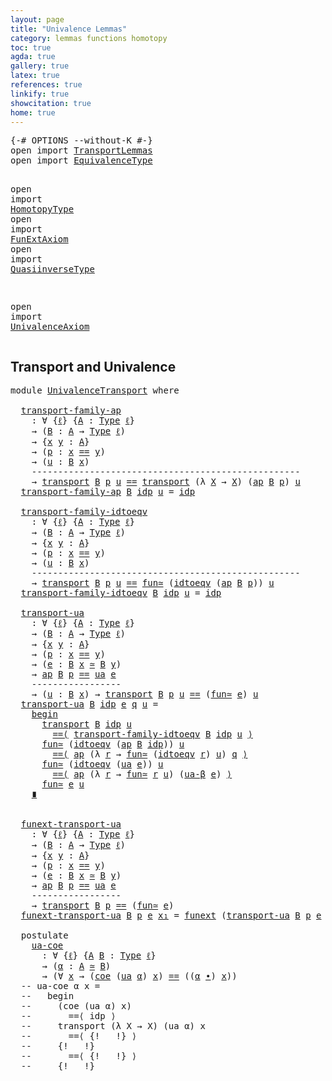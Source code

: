 ```yaml
---
layout: page
title: "Univalence Lemmas"
category: lemmas functions homotopy
toc: true
agda: true
gallery: true
latex: true
references: true
linkify: true
showcitation: true
home: true
---
```


<div class="hide" >
<pre class="Agda">
<a id="227" class="Symbol">{-#</a> <a id="231" class="Keyword">OPTIONS</a> <a id="239" class="Pragma">--without-K</a> <a id="251" class="Symbol">#-}</a>
<a id="255" class="Keyword">open</a> <a id="260" class="Keyword">import</a> <a id="267" href="TransportLemmas.html" class="Module">TransportLemmas</a>
<a id="283" class="Keyword">open</a> <a id="288" class="Keyword">import</a> <a id="295" href="EquivalenceType.html" class="Module">EquivalenceType</a>

<a id="312" class="Keyword">open</a> <a id="317" class="Keyword">import</a> <a id="324" href="HomotopyType.html" class="Module">HomotopyType</a>
<a id="337" class="Keyword">open</a> <a id="342" class="Keyword">import</a> <a id="349" href="FunExtAxiom.html" class="Module">FunExtAxiom</a>
<a id="361" class="Keyword">open</a> <a id="366" class="Keyword">import</a> <a id="373" href="QuasiinverseType.html" class="Module">QuasiinverseType</a>

<a id="391" class="Keyword">open</a> <a id="396" class="Keyword">import</a> <a id="403" href="UnivalenceAxiom.html" class="Module">UnivalenceAxiom</a>
</pre>
</div>

## Transport and Univalence

<pre class="Agda">
<a id="480" class="Keyword">module</a> <a id="487" href="UnivalenceTransport.html" class="Module">UnivalenceTransport</a> <a id="507" class="Keyword">where</a>

  <a id="transport-family-ap"></a><a id="516" href="UnivalenceTransport.html#516" class="Function">transport-family-ap</a>
    <a id="540" class="Symbol">:</a> <a id="542" class="Symbol">∀</a> <a id="544" class="Symbol">{</a><a id="545" href="UnivalenceTransport.html#545" class="Bound">ℓ</a><a id="546" class="Symbol">}</a> <a id="548" class="Symbol">{</a><a id="549" href="UnivalenceTransport.html#549" class="Bound">A</a> <a id="551" class="Symbol">:</a> <a id="553" href="Intro.html#1813" class="Function">Type</a> <a id="558" href="UnivalenceTransport.html#545" class="Bound">ℓ</a><a id="559" class="Symbol">}</a>
    <a id="565" class="Symbol">→</a> <a id="567" class="Symbol">(</a><a id="568" href="UnivalenceTransport.html#568" class="Bound">B</a> <a id="570" class="Symbol">:</a> <a id="572" href="UnivalenceTransport.html#549" class="Bound">A</a> <a id="574" class="Symbol">→</a> <a id="576" href="Intro.html#1813" class="Function">Type</a> <a id="581" href="UnivalenceTransport.html#545" class="Bound">ℓ</a><a id="582" class="Symbol">)</a>
    <a id="588" class="Symbol">→</a> <a id="590" class="Symbol">{</a><a id="591" href="UnivalenceTransport.html#591" class="Bound">x</a> <a id="593" href="UnivalenceTransport.html#593" class="Bound">y</a> <a id="595" class="Symbol">:</a> <a id="597" href="UnivalenceTransport.html#549" class="Bound">A</a><a id="598" class="Symbol">}</a>
    <a id="604" class="Symbol">→</a> <a id="606" class="Symbol">(</a><a id="607" href="UnivalenceTransport.html#607" class="Bound">p</a> <a id="609" class="Symbol">:</a> <a id="611" href="UnivalenceTransport.html#591" class="Bound">x</a> <a id="613" href="BasicTypes.html#4294" class="Datatype Operator">==</a> <a id="616" href="UnivalenceTransport.html#593" class="Bound">y</a><a id="617" class="Symbol">)</a>
    <a id="623" class="Symbol">→</a> <a id="625" class="Symbol">(</a><a id="626" href="UnivalenceTransport.html#626" class="Bound">u</a> <a id="628" class="Symbol">:</a> <a id="630" href="UnivalenceTransport.html#568" class="Bound">B</a> <a id="632" href="UnivalenceTransport.html#591" class="Bound">x</a><a id="633" class="Symbol">)</a>
    <a id="639" class="Comment">---------------------------------------------------</a>
    <a id="695" class="Symbol">→</a> <a id="697" href="Transport.html#472" class="Function">transport</a> <a id="707" href="UnivalenceTransport.html#568" class="Bound">B</a> <a id="709" href="UnivalenceTransport.html#607" class="Bound">p</a> <a id="711" href="UnivalenceTransport.html#626" class="Bound">u</a> <a id="713" href="BasicTypes.html#4294" class="Datatype Operator">==</a> <a id="716" href="Transport.html#472" class="Function">transport</a> <a id="726" class="Symbol">(λ</a> <a id="729" href="UnivalenceTransport.html#729" class="Bound">X</a> <a id="731" class="Symbol">→</a> <a id="733" href="UnivalenceTransport.html#729" class="Bound">X</a><a id="734" class="Symbol">)</a> <a id="736" class="Symbol">(</a><a id="737" href="AlgebraOnPaths.html#395" class="Function">ap</a> <a id="740" href="UnivalenceTransport.html#568" class="Bound">B</a> <a id="742" href="UnivalenceTransport.html#607" class="Bound">p</a><a id="743" class="Symbol">)</a> <a id="745" href="UnivalenceTransport.html#626" class="Bound">u</a>
  <a id="749" href="UnivalenceTransport.html#516" class="Function">transport-family-ap</a> <a id="769" href="UnivalenceTransport.html#769" class="Bound">B</a> <a id="771" href="BasicTypes.html#4349" class="InductiveConstructor">idp</a> <a id="775" href="UnivalenceTransport.html#775" class="Bound">u</a> <a id="777" class="Symbol">=</a> <a id="779" href="BasicTypes.html#4349" class="InductiveConstructor">idp</a>

  <a id="transport-family-idtoeqv"></a><a id="786" href="UnivalenceTransport.html#786" class="Function">transport-family-idtoeqv</a>
    <a id="815" class="Symbol">:</a> <a id="817" class="Symbol">∀</a> <a id="819" class="Symbol">{</a><a id="820" href="UnivalenceTransport.html#820" class="Bound">ℓ</a><a id="821" class="Symbol">}</a> <a id="823" class="Symbol">{</a><a id="824" href="UnivalenceTransport.html#824" class="Bound">A</a> <a id="826" class="Symbol">:</a> <a id="828" href="Intro.html#1813" class="Function">Type</a> <a id="833" href="UnivalenceTransport.html#820" class="Bound">ℓ</a><a id="834" class="Symbol">}</a>
    <a id="840" class="Symbol">→</a> <a id="842" class="Symbol">(</a><a id="843" href="UnivalenceTransport.html#843" class="Bound">B</a> <a id="845" class="Symbol">:</a> <a id="847" href="UnivalenceTransport.html#824" class="Bound">A</a> <a id="849" class="Symbol">→</a> <a id="851" href="Intro.html#1813" class="Function">Type</a> <a id="856" href="UnivalenceTransport.html#820" class="Bound">ℓ</a><a id="857" class="Symbol">)</a>
    <a id="863" class="Symbol">→</a> <a id="865" class="Symbol">{</a><a id="866" href="UnivalenceTransport.html#866" class="Bound">x</a> <a id="868" href="UnivalenceTransport.html#868" class="Bound">y</a> <a id="870" class="Symbol">:</a> <a id="872" href="UnivalenceTransport.html#824" class="Bound">A</a><a id="873" class="Symbol">}</a>
    <a id="879" class="Symbol">→</a> <a id="881" class="Symbol">(</a><a id="882" href="UnivalenceTransport.html#882" class="Bound">p</a> <a id="884" class="Symbol">:</a> <a id="886" href="UnivalenceTransport.html#866" class="Bound">x</a> <a id="888" href="BasicTypes.html#4294" class="Datatype Operator">==</a> <a id="891" href="UnivalenceTransport.html#868" class="Bound">y</a><a id="892" class="Symbol">)</a>
    <a id="898" class="Symbol">→</a> <a id="900" class="Symbol">(</a><a id="901" href="UnivalenceTransport.html#901" class="Bound">u</a> <a id="903" class="Symbol">:</a> <a id="905" href="UnivalenceTransport.html#843" class="Bound">B</a> <a id="907" href="UnivalenceTransport.html#866" class="Bound">x</a><a id="908" class="Symbol">)</a>
    <a id="914" class="Comment">---------------------------------------------------</a>
    <a id="970" class="Symbol">→</a> <a id="972" href="Transport.html#472" class="Function">transport</a> <a id="982" href="UnivalenceTransport.html#843" class="Bound">B</a> <a id="984" href="UnivalenceTransport.html#882" class="Bound">p</a> <a id="986" href="UnivalenceTransport.html#901" class="Bound">u</a> <a id="988" href="BasicTypes.html#4294" class="Datatype Operator">==</a> <a id="991" href="EquivalenceType.html#1311" class="Function">fun≃</a> <a id="996" class="Symbol">(</a><a id="997" href="UnivalenceAxiom.html#705" class="Function">idtoeqv</a> <a id="1005" class="Symbol">(</a><a id="1006" href="AlgebraOnPaths.html#395" class="Function">ap</a> <a id="1009" href="UnivalenceTransport.html#843" class="Bound">B</a> <a id="1011" href="UnivalenceTransport.html#882" class="Bound">p</a><a id="1012" class="Symbol">))</a> <a id="1015" href="UnivalenceTransport.html#901" class="Bound">u</a>
  <a id="1019" href="UnivalenceTransport.html#786" class="Function">transport-family-idtoeqv</a> <a id="1044" href="UnivalenceTransport.html#1044" class="Bound">B</a> <a id="1046" href="BasicTypes.html#4349" class="InductiveConstructor">idp</a> <a id="1050" href="UnivalenceTransport.html#1050" class="Bound">u</a> <a id="1052" class="Symbol">=</a> <a id="1054" href="BasicTypes.html#4349" class="InductiveConstructor">idp</a>

  <a id="transport-ua"></a><a id="1061" href="UnivalenceTransport.html#1061" class="Function">transport-ua</a>
    <a id="1078" class="Symbol">:</a> <a id="1080" class="Symbol">∀</a> <a id="1082" class="Symbol">{</a><a id="1083" href="UnivalenceTransport.html#1083" class="Bound">ℓ</a><a id="1084" class="Symbol">}</a> <a id="1086" class="Symbol">{</a><a id="1087" href="UnivalenceTransport.html#1087" class="Bound">A</a> <a id="1089" class="Symbol">:</a> <a id="1091" href="Intro.html#1813" class="Function">Type</a> <a id="1096" href="UnivalenceTransport.html#1083" class="Bound">ℓ</a><a id="1097" class="Symbol">}</a>
    <a id="1103" class="Symbol">→</a> <a id="1105" class="Symbol">(</a><a id="1106" href="UnivalenceTransport.html#1106" class="Bound">B</a> <a id="1108" class="Symbol">:</a> <a id="1110" href="UnivalenceTransport.html#1087" class="Bound">A</a> <a id="1112" class="Symbol">→</a> <a id="1114" href="Intro.html#1813" class="Function">Type</a> <a id="1119" href="UnivalenceTransport.html#1083" class="Bound">ℓ</a><a id="1120" class="Symbol">)</a>
    <a id="1126" class="Symbol">→</a> <a id="1128" class="Symbol">{</a><a id="1129" href="UnivalenceTransport.html#1129" class="Bound">x</a> <a id="1131" href="UnivalenceTransport.html#1131" class="Bound">y</a> <a id="1133" class="Symbol">:</a> <a id="1135" href="UnivalenceTransport.html#1087" class="Bound">A</a><a id="1136" class="Symbol">}</a>
    <a id="1142" class="Symbol">→</a> <a id="1144" class="Symbol">(</a><a id="1145" href="UnivalenceTransport.html#1145" class="Bound">p</a> <a id="1147" class="Symbol">:</a> <a id="1149" href="UnivalenceTransport.html#1129" class="Bound">x</a> <a id="1151" href="BasicTypes.html#4294" class="Datatype Operator">==</a> <a id="1154" href="UnivalenceTransport.html#1131" class="Bound">y</a><a id="1155" class="Symbol">)</a>
    <a id="1161" class="Symbol">→</a> <a id="1163" class="Symbol">(</a><a id="1164" href="UnivalenceTransport.html#1164" class="Bound">e</a> <a id="1166" class="Symbol">:</a> <a id="1168" href="UnivalenceTransport.html#1106" class="Bound">B</a> <a id="1170" href="UnivalenceTransport.html#1129" class="Bound">x</a> <a id="1172" href="EquivalenceType.html#994" class="Function Operator">≃</a> <a id="1174" href="UnivalenceTransport.html#1106" class="Bound">B</a> <a id="1176" href="UnivalenceTransport.html#1131" class="Bound">y</a><a id="1177" class="Symbol">)</a>
    <a id="1183" class="Symbol">→</a> <a id="1185" href="AlgebraOnPaths.html#395" class="Function">ap</a> <a id="1188" href="UnivalenceTransport.html#1106" class="Bound">B</a> <a id="1190" href="UnivalenceTransport.html#1145" class="Bound">p</a> <a id="1192" href="BasicTypes.html#4294" class="Datatype Operator">==</a> <a id="1195" href="UnivalenceAxiom.html#1389" class="Function">ua</a> <a id="1198" href="UnivalenceTransport.html#1164" class="Bound">e</a>
    <a id="1204" class="Comment">-----------------</a>
    <a id="1226" class="Symbol">→</a> <a id="1228" class="Symbol">(</a><a id="1229" href="UnivalenceTransport.html#1229" class="Bound">u</a> <a id="1231" class="Symbol">:</a> <a id="1233" href="UnivalenceTransport.html#1106" class="Bound">B</a> <a id="1235" href="UnivalenceTransport.html#1129" class="Bound">x</a><a id="1236" class="Symbol">)</a> <a id="1238" class="Symbol">→</a> <a id="1240" href="Transport.html#472" class="Function">transport</a> <a id="1250" href="UnivalenceTransport.html#1106" class="Bound">B</a> <a id="1252" href="UnivalenceTransport.html#1145" class="Bound">p</a> <a id="1254" href="UnivalenceTransport.html#1229" class="Bound">u</a> <a id="1256" href="BasicTypes.html#4294" class="Datatype Operator">==</a> <a id="1259" class="Symbol">(</a><a id="1260" href="EquivalenceType.html#1311" class="Function">fun≃</a> <a id="1265" href="UnivalenceTransport.html#1164" class="Bound">e</a><a id="1266" class="Symbol">)</a> <a id="1268" href="UnivalenceTransport.html#1229" class="Bound">u</a>
  <a id="1272" href="UnivalenceTransport.html#1061" class="Function">transport-ua</a> <a id="1285" href="UnivalenceTransport.html#1285" class="Bound">B</a> <a id="1287" href="BasicTypes.html#4349" class="InductiveConstructor">idp</a> <a id="1291" href="UnivalenceTransport.html#1291" class="Bound">e</a> <a id="1293" href="UnivalenceTransport.html#1293" class="Bound">q</a> <a id="1295" href="UnivalenceTransport.html#1295" class="Bound">u</a> <a id="1297" class="Symbol">=</a>
    <a id="1303" href="BasicFunctions.html#5368" class="Function Operator">begin</a>
      <a id="1315" href="Transport.html#472" class="Function">transport</a> <a id="1325" href="UnivalenceTransport.html#1285" class="Bound">B</a> <a id="1327" href="BasicTypes.html#4349" class="InductiveConstructor">idp</a> <a id="1331" href="UnivalenceTransport.html#1295" class="Bound">u</a>
        <a id="1341" href="BasicFunctions.html#5068" class="Function Operator">==⟨</a> <a id="1345" href="UnivalenceTransport.html#786" class="Function">transport-family-idtoeqv</a> <a id="1370" href="UnivalenceTransport.html#1285" class="Bound">B</a> <a id="1372" href="BasicTypes.html#4349" class="InductiveConstructor">idp</a> <a id="1376" href="UnivalenceTransport.html#1295" class="Bound">u</a> <a id="1378" href="BasicFunctions.html#5068" class="Function Operator">⟩</a>
      <a id="1386" href="EquivalenceType.html#1311" class="Function">fun≃</a> <a id="1391" class="Symbol">(</a><a id="1392" href="UnivalenceAxiom.html#705" class="Function">idtoeqv</a> <a id="1400" class="Symbol">(</a><a id="1401" href="AlgebraOnPaths.html#395" class="Function">ap</a> <a id="1404" href="UnivalenceTransport.html#1285" class="Bound">B</a> <a id="1406" href="BasicTypes.html#4349" class="InductiveConstructor">idp</a><a id="1409" class="Symbol">))</a> <a id="1412" href="UnivalenceTransport.html#1295" class="Bound">u</a>
        <a id="1422" href="BasicFunctions.html#5068" class="Function Operator">==⟨</a> <a id="1426" href="AlgebraOnPaths.html#395" class="Function">ap</a> <a id="1429" class="Symbol">(λ</a> <a id="1432" href="UnivalenceTransport.html#1432" class="Bound">r</a> <a id="1434" class="Symbol">→</a> <a id="1436" href="EquivalenceType.html#1311" class="Function">fun≃</a> <a id="1441" class="Symbol">(</a><a id="1442" href="UnivalenceAxiom.html#705" class="Function">idtoeqv</a> <a id="1450" href="UnivalenceTransport.html#1432" class="Bound">r</a><a id="1451" class="Symbol">)</a> <a id="1453" href="UnivalenceTransport.html#1295" class="Bound">u</a><a id="1454" class="Symbol">)</a> <a id="1456" href="UnivalenceTransport.html#1293" class="Bound">q</a> <a id="1458" href="BasicFunctions.html#5068" class="Function Operator">⟩</a>
      <a id="1466" href="EquivalenceType.html#1311" class="Function">fun≃</a> <a id="1471" class="Symbol">(</a><a id="1472" href="UnivalenceAxiom.html#705" class="Function">idtoeqv</a> <a id="1480" class="Symbol">(</a><a id="1481" href="UnivalenceAxiom.html#1389" class="Function">ua</a> <a id="1484" href="UnivalenceTransport.html#1291" class="Bound">e</a><a id="1485" class="Symbol">))</a> <a id="1488" href="UnivalenceTransport.html#1295" class="Bound">u</a>
        <a id="1498" href="BasicFunctions.html#5068" class="Function Operator">==⟨</a> <a id="1502" href="AlgebraOnPaths.html#395" class="Function">ap</a> <a id="1505" class="Symbol">(λ</a> <a id="1508" href="UnivalenceTransport.html#1508" class="Bound">r</a> <a id="1510" class="Symbol">→</a> <a id="1512" href="EquivalenceType.html#1311" class="Function">fun≃</a> <a id="1517" href="UnivalenceTransport.html#1508" class="Bound">r</a> <a id="1519" href="UnivalenceTransport.html#1295" class="Bound">u</a><a id="1520" class="Symbol">)</a> <a id="1522" class="Symbol">(</a><a id="1523" href="UnivalenceAxiom.html#1555" class="Function">ua-β</a> <a id="1528" href="UnivalenceTransport.html#1291" class="Bound">e</a><a id="1529" class="Symbol">)</a> <a id="1531" href="BasicFunctions.html#5068" class="Function Operator">⟩</a>
      <a id="1539" href="EquivalenceType.html#1311" class="Function">fun≃</a> <a id="1544" href="UnivalenceTransport.html#1291" class="Bound">e</a> <a id="1546" href="UnivalenceTransport.html#1295" class="Bound">u</a>
    <a id="1552" href="BasicFunctions.html#5251" class="Function Operator">∎</a>


  <a id="funext-transport-ua"></a><a id="1558" href="UnivalenceTransport.html#1558" class="Function">funext-transport-ua</a>
    <a id="1582" class="Symbol">:</a> <a id="1584" class="Symbol">∀</a> <a id="1586" class="Symbol">{</a><a id="1587" href="UnivalenceTransport.html#1587" class="Bound">ℓ</a><a id="1588" class="Symbol">}</a> <a id="1590" class="Symbol">{</a><a id="1591" href="UnivalenceTransport.html#1591" class="Bound">A</a> <a id="1593" class="Symbol">:</a> <a id="1595" href="Intro.html#1813" class="Function">Type</a> <a id="1600" href="UnivalenceTransport.html#1587" class="Bound">ℓ</a><a id="1601" class="Symbol">}</a>
    <a id="1607" class="Symbol">→</a> <a id="1609" class="Symbol">(</a><a id="1610" href="UnivalenceTransport.html#1610" class="Bound">B</a> <a id="1612" class="Symbol">:</a> <a id="1614" href="UnivalenceTransport.html#1591" class="Bound">A</a> <a id="1616" class="Symbol">→</a> <a id="1618" href="Intro.html#1813" class="Function">Type</a> <a id="1623" href="UnivalenceTransport.html#1587" class="Bound">ℓ</a><a id="1624" class="Symbol">)</a>
    <a id="1630" class="Symbol">→</a> <a id="1632" class="Symbol">{</a><a id="1633" href="UnivalenceTransport.html#1633" class="Bound">x</a> <a id="1635" href="UnivalenceTransport.html#1635" class="Bound">y</a> <a id="1637" class="Symbol">:</a> <a id="1639" href="UnivalenceTransport.html#1591" class="Bound">A</a><a id="1640" class="Symbol">}</a>
    <a id="1646" class="Symbol">→</a> <a id="1648" class="Symbol">(</a><a id="1649" href="UnivalenceTransport.html#1649" class="Bound">p</a> <a id="1651" class="Symbol">:</a> <a id="1653" href="UnivalenceTransport.html#1633" class="Bound">x</a> <a id="1655" href="BasicTypes.html#4294" class="Datatype Operator">==</a> <a id="1658" href="UnivalenceTransport.html#1635" class="Bound">y</a><a id="1659" class="Symbol">)</a>
    <a id="1665" class="Symbol">→</a> <a id="1667" class="Symbol">(</a><a id="1668" href="UnivalenceTransport.html#1668" class="Bound">e</a> <a id="1670" class="Symbol">:</a> <a id="1672" href="UnivalenceTransport.html#1610" class="Bound">B</a> <a id="1674" href="UnivalenceTransport.html#1633" class="Bound">x</a> <a id="1676" href="EquivalenceType.html#994" class="Function Operator">≃</a> <a id="1678" href="UnivalenceTransport.html#1610" class="Bound">B</a> <a id="1680" href="UnivalenceTransport.html#1635" class="Bound">y</a><a id="1681" class="Symbol">)</a>
    <a id="1687" class="Symbol">→</a> <a id="1689" href="AlgebraOnPaths.html#395" class="Function">ap</a> <a id="1692" href="UnivalenceTransport.html#1610" class="Bound">B</a> <a id="1694" href="UnivalenceTransport.html#1649" class="Bound">p</a> <a id="1696" href="BasicTypes.html#4294" class="Datatype Operator">==</a> <a id="1699" href="UnivalenceAxiom.html#1389" class="Function">ua</a> <a id="1702" href="UnivalenceTransport.html#1668" class="Bound">e</a>
    <a id="1708" class="Comment">-----------------</a>
    <a id="1730" class="Symbol">→</a> <a id="1732" href="Transport.html#472" class="Function">transport</a> <a id="1742" href="UnivalenceTransport.html#1610" class="Bound">B</a> <a id="1744" href="UnivalenceTransport.html#1649" class="Bound">p</a> <a id="1746" href="BasicTypes.html#4294" class="Datatype Operator">==</a> <a id="1749" class="Symbol">(</a><a id="1750" href="EquivalenceType.html#1311" class="Function">fun≃</a> <a id="1755" href="UnivalenceTransport.html#1668" class="Bound">e</a><a id="1756" class="Symbol">)</a>
  <a id="1760" href="UnivalenceTransport.html#1558" class="Function">funext-transport-ua</a> <a id="1780" href="UnivalenceTransport.html#1780" class="Bound">B</a> <a id="1782" href="UnivalenceTransport.html#1782" class="Bound">p</a> <a id="1784" href="UnivalenceTransport.html#1784" class="Bound">e</a> <a id="1786" href="UnivalenceTransport.html#1786" class="Bound">x₁</a> <a id="1789" class="Symbol">=</a> <a id="1791" href="FunExtAxiom.html#962" class="Function">funext</a> <a id="1798" class="Symbol">(</a><a id="1799" href="UnivalenceTransport.html#1061" class="Function">transport-ua</a> <a id="1812" href="UnivalenceTransport.html#1780" class="Bound">B</a> <a id="1814" href="UnivalenceTransport.html#1782" class="Bound">p</a> <a id="1816" href="UnivalenceTransport.html#1784" class="Bound">e</a> <a id="1818" href="UnivalenceTransport.html#1786" class="Bound">x₁</a><a id="1820" class="Symbol">)</a>

  <a id="1825" class="Keyword">postulate</a>
    <a id="ua-coe"></a><a id="1839" href="UnivalenceTransport.html#1839" class="Postulate">ua-coe</a>
      <a id="1852" class="Symbol">:</a> <a id="1854" class="Symbol">∀</a> <a id="1856" class="Symbol">{</a><a id="1857" href="UnivalenceTransport.html#1857" class="Bound">ℓ</a><a id="1858" class="Symbol">}</a> <a id="1860" class="Symbol">{</a><a id="1861" href="UnivalenceTransport.html#1861" class="Bound">A</a> <a id="1863" href="UnivalenceTransport.html#1863" class="Bound">B</a> <a id="1865" class="Symbol">:</a> <a id="1867" href="Intro.html#1813" class="Function">Type</a> <a id="1872" href="UnivalenceTransport.html#1857" class="Bound">ℓ</a><a id="1873" class="Symbol">}</a>
      <a id="1881" class="Symbol">→</a> <a id="1883" class="Symbol">(</a><a id="1884" href="UnivalenceTransport.html#1884" class="Bound">α</a> <a id="1886" class="Symbol">:</a> <a id="1888" href="UnivalenceTransport.html#1861" class="Bound">A</a> <a id="1890" href="EquivalenceType.html#994" class="Function Operator">≃</a> <a id="1892" href="UnivalenceTransport.html#1863" class="Bound">B</a><a id="1893" class="Symbol">)</a>
      <a id="1901" class="Symbol">→</a> <a id="1903" class="Symbol">(∀</a> <a id="1906" href="UnivalenceTransport.html#1906" class="Bound">x</a> <a id="1908" class="Symbol">→</a> <a id="1910" class="Symbol">(</a><a id="1911" href="Transport.html#794" class="Function">coe</a> <a id="1915" class="Symbol">(</a><a id="1916" href="UnivalenceAxiom.html#1389" class="Function">ua</a> <a id="1919" href="UnivalenceTransport.html#1884" class="Bound">α</a><a id="1920" class="Symbol">)</a> <a id="1922" href="UnivalenceTransport.html#1906" class="Bound">x</a><a id="1923" class="Symbol">)</a> <a id="1925" href="BasicTypes.html#4294" class="Datatype Operator">==</a> <a id="1928" class="Symbol">((</a><a id="1930" href="UnivalenceTransport.html#1884" class="Bound">α</a> <a id="1932" href="EquivalenceType.html#1328" class="Function Operator">∙</a><a id="1933" class="Symbol">)</a> <a id="1935" href="UnivalenceTransport.html#1906" class="Bound">x</a><a id="1936" class="Symbol">))</a>
  <a id="1941" class="Comment">-- ua-coe α x =</a>
  <a id="1959" class="Comment">--   begin</a>
  <a id="1972" class="Comment">--     (coe (ua α) x)</a>
  <a id="1996" class="Comment">--       ==⟨ idp ⟩</a>
  <a id="2017" class="Comment">--     transport (λ X → X) (ua α) x</a>
  <a id="2055" class="Comment">--       ==⟨ {!   !} ⟩</a>
  <a id="2080" class="Comment">--     {!   !}</a>
  <a id="2097" class="Comment">--       ==⟨ {!   !} ⟩</a>
  <a id="2122" class="Comment">--     {!   !}</a>
</pre>
